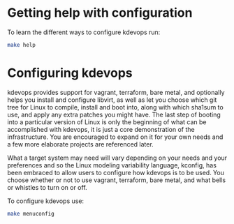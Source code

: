 # Getting help with configuration

To learn the different ways to configure kdevops run:

```bash
make help
```

# Configuring kdevops

kdevops provides support for vagrant, terraform, bare metal, and optionally
helps you install and configure libvirt, as well as let you choose which git
tree for Linux to compile, install and boot into, along with which sha1sum to
use, and apply any extra patches you might have. The last step of booting into
a particular version of Linux is only the beginning of what can be accomplished
with kdevops, it is just a core demonstration of the infrastructure. You are
encouraged to expand on it for your own needs and a few more elaborate projects
are referenced later.

What a target system may need will vary depending on your needs and your
preferences and so the Linux modeling variability language, kconfig, has been
embraced to allow users to configure how kdevops is to be used. You choose
whether or not to use vagrant, terraform, bare metal, and what bells or
whistles to turn on or off.

To configure kdevops use:

```bash
make menuconfig
```
